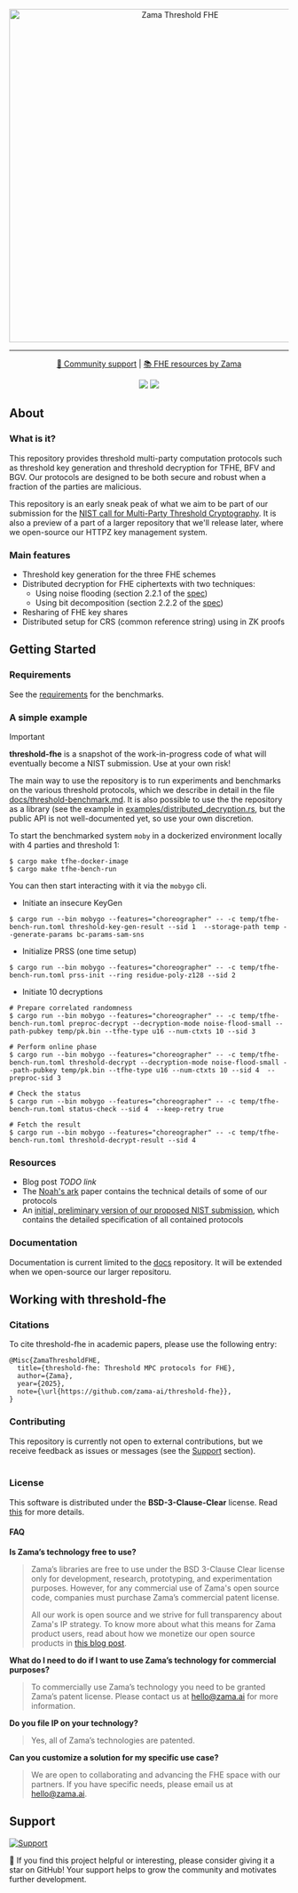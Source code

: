 <p align="center">
<!-- product name logo -->
<picture>
  <source media="(prefers-color-scheme: dark)" srcset="assets/threshold-fhe-dark.png">
  <source media="(prefers-color-scheme: light)" srcset="assets/threshold-fhe-light.png">
  <img width=600 alt="Zama Threshold FHE">
</picture>
</p>

<hr/>

<p align="center">
  <a href="https://zama.ai/community"> 💛 Community support</a> | <a href="https://github.com/zama-ai/awesome-zama"> 📚 FHE resources by Zama</a>
</p>

<p align="center">
  <a href="LICENSE"><img src="https://img.shields.io/badge/License-BSD--3--Clause--Clear-%23ffb243?style=flat-square"></a>
  <a href="https://github.com/zama-ai/bounty-program"><img src="https://img.shields.io/badge/Contribute-Zama%20Bounty%20Program-%23ffd208?style=flat-square"></a>
</p>

## About

### What is it?

This repository provides threshold multi-party computation protocols
such as threshold key generation and threshold decryption for TFHE, BFV and BGV.
Our protocols are designed to be both secure and robust when a fraction
of the parties are malicious.

This repository is an early sneak peak of what we aim to be part of our submission
for the [NIST call for Multi-Party Threshold Cryptography](https://csrc.nist.gov/projects/threshold-cryptography).
It is also a preview of a part of a larger repository that we'll release later, where we open-source our HTTPZ key management system.

### Main features

- Threshold key generation for the three FHE schemes
- Distributed decryption for FHE ciphertexts with two techniques:
  - Using noise flooding (section 2.2.1 of the [spec](docs/CryptographicDocumentation.pdf))
  - Using bit decomposition (section 2.2.2 of the [spec](docs/CryptographicDocumentation.pdf))
- Resharing of FHE key shares
- Distributed setup for CRS (common reference string) using in ZK proofs

## Getting Started

### Requirements

See the [requirements](docs/threshold-benchmark.md#prerequisites-for-running-benchmarks) for the benchmarks.

### A simple example

> [!Important]
> **threshold-fhe** is a snapshot of the work-in-progress code of what will eventually become a NIST submission. Use at your own risk!

The main way to use the repository is to run experiments and benchmarks on the various threshold protocols, which we describe in detail in the file [docs/threshold-benchmark.md](docs/threshold-benchmark.md).
It is also possible to use the the repository as a library (see the example in [examples/distributed_decryption.rs](examples/distributed_decryption.rs), but the public API is not well-documented yet, so use your own discretion.


To start the benchmarked system `moby` in a dockerized environment locally with 4 parties and threshold 1:
```{bash}
$ cargo make tfhe-docker-image
$ cargo make tfhe-bench-run
```

You can then start interacting with it via the `mobygo` cli.
- Initiate an insecure KeyGen
```{bash}
$ cargo run --bin mobygo --features="choreographer" -- -c temp/tfhe-bench-run.toml threshold-key-gen-result --sid 1  --storage-path temp --generate-params bc-params-sam-sns
```

- Initialize PRSS (one time setup)
```{bash}
$ cargo run --bin mobygo --features="choreographer" -- -c temp/tfhe-bench-run.toml prss-init --ring residue-poly-z128 --sid 2
```

- Initiate 10 decryptions
```{bash}
# Prepare correlated randomness
$ cargo run --bin mobygo --features="choreographer" -- -c temp/tfhe-bench-run.toml preproc-decrypt --decryption-mode noise-flood-small --path-pubkey temp/pk.bin --tfhe-type u16 --num-ctxts 10 --sid 3

# Perform online phase
$ cargo run --bin mobygo --features="choreographer" -- -c temp/tfhe-bench-run.toml threshold-decrypt --decryption-mode noise-flood-small --path-pubkey temp/pk.bin --tfhe-type u16 --num-ctxts 10 --sid 4  --preproc-sid 3

# Check the status
$ cargo run --bin mobygo --features="choreographer" -- -c temp/tfhe-bench-run.toml status-check --sid 4  --keep-retry true

# Fetch the result
$ cargo run --bin mobygo --features="choreographer" -- -c temp/tfhe-bench-run.toml threshold-decrypt-result --sid 4
```

### Resources

- Blog post *TODO link*
- The [Noah's ark](https://eprint.iacr.org/2023/815) paper contains the technical details of some of our protocols
- An [initial, preliminary version of our proposed NIST submission](docs/CryptographicDocumentation.pdf), which contains the detailed specification of all contained protocols

### Documentation

Documentation is current limited to the [docs](./docs/) repository. It will be extended when we open-source our larger repositoru.

## Working with threshold-fhe

### Citations

To cite threshold-fhe in academic papers, please use the following entry:

```text
@Misc{ZamaThresholdFHE,
  title={threshold-fhe: Threshold MPC protocols for FHE},
  author={Zama},
  year={2025},
  note={\url{https://github.com/zama-ai/threshold-fhe}},
}
```

### Contributing

This repository is currently not open to external contributions, but we receive feedback as issues or messages (see the [Support](#support) section).<br></br>

### License

This software is distributed under the **BSD-3-Clause-Clear** license. Read [this](LICENSE) for more details.

#### FAQ

**Is Zama’s technology free to use?**

> Zama’s libraries are free to use under the BSD 3-Clause Clear license only for development, research, prototyping, and experimentation purposes. However, for any commercial use of Zama's open source code, companies must purchase Zama’s commercial patent license.
>
> All our work is open source and we strive for full transparency about Zama's IP strategy. To know more about what this means for Zama product users, read about how we monetize our open source products in [this blog post](https://www.zama.ai/post/open-source).

**What do I need to do if I want to use Zama’s technology for commercial purposes?**

> To commercially use Zama’s technology you need to be granted Zama’s patent license. Please contact us at hello@zama.ai for more information.

**Do you file IP on your technology?**

> Yes, all of Zama’s technologies are patented.

**Can you customize a solution for my specific use case?**

> We are open to collaborating and advancing the FHE space with our partners. If you have specific needs, please email us at hello@zama.ai.

## Support

<a target="_blank" href="https://zama.ai/community-channels">
<picture>
  <source media="(prefers-color-scheme: dark)" srcset="https://github.com/zama-ai/concrete-ml/assets/157474013/86502167-4ea4-49e9-a881-0cf97d141818">
  <source media="(prefers-color-scheme: light)" srcset="https://github.com/zama-ai/concrete-ml/assets/157474013/3dcf41e2-1c00-471b-be53-2c804879b8cb">
  <img alt="Support">
</picture>
</a>

🌟 If you find this project helpful or interesting, please consider giving it a star on GitHub! Your support helps to grow the community and motivates further development.
